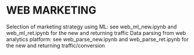 # WEB MARKETING
Selection of marketing strategy using ML: see web_ml_new.ipynb and web_ml_ret.ipynb for the new and returning traffic
Data parsing from web analytics platform: see web_parse_new.ipynb and web_parse_ret.ipynb for the new and returning traffic/conversion
